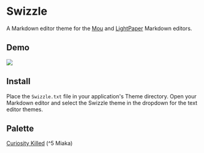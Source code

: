 Swizzle
=======
A Markdown editor theme for the [Mou](http://mouapp.com/) and [LightPaper](http://clockworkengine.com/lightpaper-mac/) Markdown editors.

## Demo
<img src="https://raw.github.com/chrissimpkins/swizzle/master/img/swizzle_demo.png" />

## Install
Place the `Swizzle.txt` file in your application's Theme directory.  Open your Markdown editor and select the Swizzle theme in the dropdown for the text editor themes.

## Palette
[Curiosity Killed](http://www.colourlovers.com/palette/444487/Curiosity_Killed) 
(^5 Miaka)
